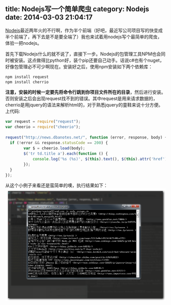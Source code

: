title: Nodejs写一个简单爬虫
category: Nodejs
date: 2014-03-03 21:04:17
---

[Nodejs](http://nodejs.org/)最近两年火的不行啊，作为半个前端（好吧，最近写公司项目写的快变成半个前端了，再下去是不是要全端了）我也来试着用nodejs写个最简单的爬虫，体验一把nodejs。

<!-- more -->

首先下载Nodejs什么的就不说了，直接下一步。Nodejs的包管理工具NPM也会同时被安装。这点做得比python好，装个pip还要自己动手。话说c#也有个nuget，好像包管理必不可少啊现在。安装好之后，使用npm安装如下两个依赖库：
```
npm install request
npm install cherrio
```
**注意，安装的时候一定要先将命令行跳到你项目文件所在的目录**，然后进行安装。否则安装之后会出现request找不到的错误。其中request是用来请求数据的，cherrio是用jquery的语法来解析html的，对于熟悉jquery的童鞋来说十分方便。
上代码:
```javascript
var request = require("request");
var cheerio = require("cheerio");

request("http://news.dbanotes.net/", function (error, response, body) {
  if (!error && response.statusCode == 200) {
        var $ = cheerio.load(body);
        $('tr td.title a').each(function () {
            console.log('%s (%s)', $(this).text(), $(this).attr('href'));
        });
  }
});
```

从这个小例子来看还是蛮简单的噢，执行结果如下：
<img src="/Images/nodejs-crawler-photo/result.png" />
